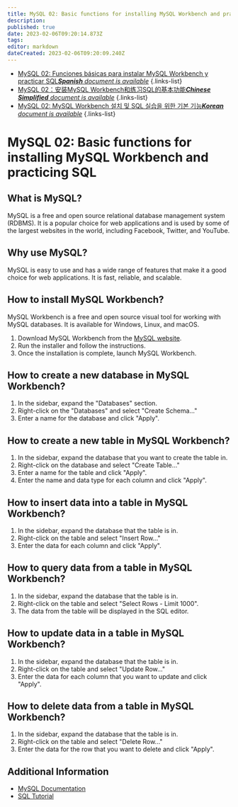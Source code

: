 ```yaml
---
title: MySQL 02: Basic functions for installing MySQL Workbench and practicing SQL
description: 
published: true
date: 2023-02-06T09:20:14.873Z
tags: 
editor: markdown
dateCreated: 2023-02-06T09:20:09.240Z
---
```


- [MySQL 02: Funciones básicas para instalar MySQL Workbench y practicar SQL***Spanish** document is available*](/es/Knowledge-base/mysql-for-planner-marketers/Learning/mysql-02-basic-functions-for-installing-mysql-workbench-and-practicing-sql)
{.links-list}
- [MySQL 02：安装MySQL Workbench和练习SQL的基本功能***Chinese Simplified** document is available*](/zh/Knowledge-base/mysql-for-planner-marketers/Learning/mysql-02-basic-functions-for-installing-mysql-workbench-and-practicing-sql)
{.links-list}
- [MySQL 02: MySQL Workbench 설치 및 SQL 실습을 위한 기본 기능***Korean** document is available*](/ko/Knowledge-base/mysql-for-planner-marketers/Learning/mysql-02-basic-functions-for-installing-mysql-workbench-and-practicing-sql)
{.links-list}


# MySQL 02: Basic functions for installing MySQL Workbench and practicing SQL

## What is MySQL?
MySQL is a free and open source relational database management system (RDBMS). It is a popular choice for web applications and is used by some of the largest websites in the world, including Facebook, Twitter, and YouTube.

## Why use MySQL?
MySQL is easy to use and has a wide range of features that make it a good choice for web applications. It is fast, reliable, and scalable.

## How to install MySQL Workbench?
MySQL Workbench is a free and open source visual tool for working with MySQL databases. It is available for Windows, Linux, and macOS.

1. Download MySQL Workbench from the [MySQL website](https://www.mysql.com/products/workbench/).
2. Run the installer and follow the instructions.
3. Once the installation is complete, launch MySQL Workbench.

## How to create a new database in MySQL Workbench?
1. In the sidebar, expand the "Databases" section.
2. Right-click on the "Databases" and select "Create Schema..."
3. Enter a name for the database and click "Apply".

## How to create a new table in MySQL Workbench?
1. In the sidebar, expand the database that you want to create the table in.
2. Right-click on the database and select "Create Table..."
3. Enter a name for the table and click "Apply".
4. Enter the name and data type for each column and click "Apply".

## How to insert data into a table in MySQL Workbench?
1. In the sidebar, expand the database that the table is in.
2. Right-click on the table and select "Insert Row..."
3. Enter the data for each column and click "Apply".

## How to query data from a table in MySQL Workbench?
1. In the sidebar, expand the database that the table is in.
2. Right-click on the table and select "Select Rows - Limit 1000".
3. The data from the table will be displayed in the SQL editor.

## How to update data in a table in MySQL Workbench?
1. In the sidebar, expand the database that the table is in.
2. Right-click on the table and select "Update Row..."
3. Enter the data for each column that you want to update and click "Apply".

## How to delete data from a table in MySQL Workbench?
1. In the sidebar, expand the database that the table is in.
2. Right-click on the table and select "Delete Row..."
3. Enter the data for the row that you want to delete and click "Apply".

## Additional Information
- [MySQL Documentation](https://dev.mysql.com/doc/)
- [SQL Tutorial](https://www.w3schools.com/sql/)